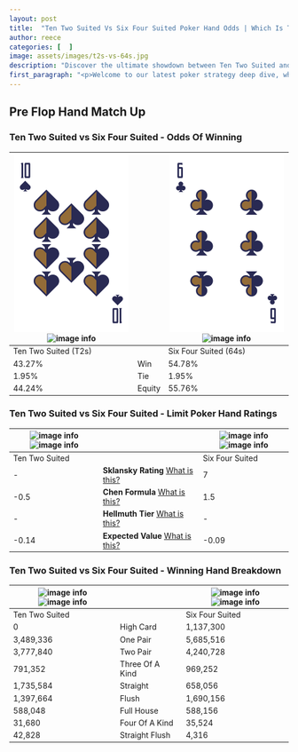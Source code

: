 ```yaml
---
layout: post
title:  "Ten Two Suited Vs Six Four Suited Poker Hand Odds | Which Is The Better Hand In Poker? A Complete Guide"
author: reece
categories: [  ]
image: assets/images/t2s-vs-64s.jpg
description: "Discover the ultimate showdown between Ten Two Suited and Six Four Suited in poker! Uncover the odds, strategies, and scenarios where one hand triumphs over the other. Get ready to up your poker game with this thrilling analysis."
first_paragraph: "<p>Welcome to our latest poker strategy deep dive, where we're pitting two distinct hands against each other in a high-stakes showdown: Ten Two Suited vs Six Four Suited.</p><p>In the dynamic world of poker, every decision counts, and knowing which hand holds the upper hand is key to your success at the table.</p><p>In this article, we'll dissect these two hands, explore the scenarios where one dominates the other, and equip you with the knowledge to make strategic choices that can tip the odds in your favor.</p><p>Get ready to unravel the intriguing dynamics of these poker hands and elevate your game to new heights.</p>"
---
```




[comment]: # (sp0)

## Pre Flop Hand Match Up

<div class="table hand-ratings" markdown="1"> 



### Ten Two Suited vs Six Four Suited - Odds Of Winning


    
| ![image info](assets/images/hand1/t.png) ![image info](assets/images/hand1/2s.png) |  | ![image info](assets/images/hand2/6.png) ![image info](assets/images/hand2/4s.png) |
| -------- | -------- | -------- |
| Ten Two Suited (T2s) |  | Six Four Suited (64s) |
| 43.27% | Win | 54.78% |
| 1.95% | Tie | 1.95% |
| 44.24% | Equity | 55.76% |




[comment]: # (sp1)



### Ten Two Suited vs Six Four Suited - Limit Poker Hand Ratings


    
| ![image info](https://www.riverpairs.com/assets/images/hand1/t.png) ![image info](https://www.riverpairs.com/assets/images/hand1/2s.png) |  | ![image info](https://www.riverpairs.com/assets/images/hand2/6.png) ![image info](https://www.riverpairs.com/assets/images/hand2/4s.png) |
| -------- | -------- | -------- |
| Ten Two Suited |  | Six Four Suited |
| - | **Sklansky Rating** [What is this?](/sklansky-rating-explained) | 7 |
| -0.5 | **Chen Formula** [What is this?](/chen-formula-explained) | 1.5 |
| - | **Hellmuth Tier** [What is this?](/Hellmuth-tier-explained) | - |
| -0.14 | **Expected Value** [What is this?](/expected-value-explained) | -0.09 |




[comment]: # (sp2)



### Ten Two Suited vs Six Four Suited - Winning Hand Breakdown


    
| ![image info](https://www.riverpairs.com/assets/images/hand1/t.png) ![image info](https://www.riverpairs.com/assets/images/hand1/2s.png) |  | ![image info](https://www.riverpairs.com/assets/images/hand2/6.png) ![image info](https://www.riverpairs.com/assets/images/hand2/4s.png) |
| -------- | -------- | -------- |
| Ten Two Suited |  | Six Four Suited |
| 0 | High Card | 1,137,300 |
| 3,489,336 | One Pair | 5,685,516 |
| 3,777,840 | Two Pair | 4,240,728 |
| 791,352 | Three Of A Kind | 969,252 |
| 1,735,584 | Straight | 658,056 |
| 1,397,664 | Flush | 1,690,156 |
| 588,048 | Full House | 588,156 |
| 31,680 | Four Of A Kind | 35,524 |
| 42,828 | Straight Flush | 4,316 |




[comment]: # (sp3)



</div>

[comment]: # (sp4)



[comment]: # (sp5)

